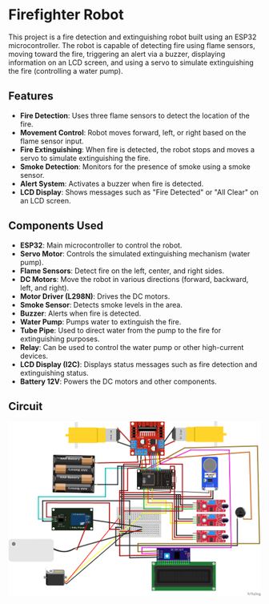 # Firefighter Robot

This project is a fire detection and extinguishing robot built using an ESP32 microcontroller. 
The robot is capable of detecting fire using flame sensors, moving toward the fire, triggering an alert via a buzzer, 
displaying information on an LCD screen, and using a servo to simulate extinguishing the fire (controlling a water pump). 

## Features
- **Fire Detection**: Uses three flame sensors to detect the location of the fire.
- **Movement Control**: Robot moves forward, left, or right based on the flame sensor input.
- **Fire Extinguishing**: When fire is detected, the robot stops and moves a servo to simulate extinguishing the fire.
- **Smoke Detection**: Monitors for the presence of smoke using a smoke sensor.
- **Alert System**: Activates a buzzer when fire is detected.
- **LCD Display**: Shows messages such as "Fire Detected" or "All Clear" on an LCD screen.

## Components Used
- **ESP32**: Main microcontroller to control the robot.
- **Servo Motor**: Controls the simulated extinguishing mechanism (water pump).
- **Flame Sensors**: Detect fire on the left, center, and right sides.
- **DC Motors**: Move the robot in various directions (forward, backward, left, and right).
- **Motor Driver (L298N)**: Drives the DC motors.
- **Smoke Sensor**: Detects smoke levels in the area.
- **Buzzer**: Alerts when fire is detected.
- **Water Pump**: Pumps water to extinguish the fire.
- **Tube Pipe**: Used to direct water from the pump to the fire for extinguishing purposes.
- **Relay**: Can be used to control the water pump or other high-current devices.
- **LCD Display (I2C)**: Displays status messages such as fire detection and extinguishing status.
- **Battery 12V**: Powers the DC motors and other components.

## Circuit
![circuit](circuit.png)
